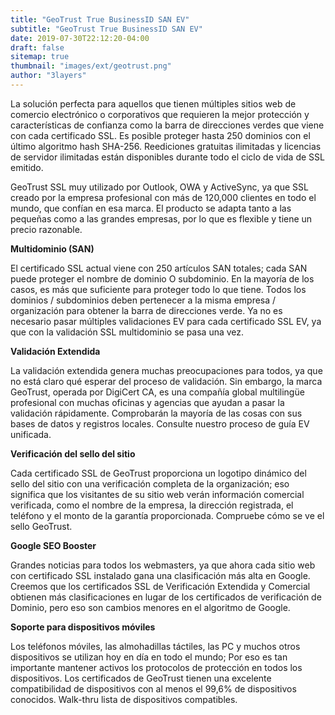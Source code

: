 ```yaml
---
title: "GeoTrust True BusinessID SAN EV"
subtitle: "GeoTrust True BusinessID SAN EV"
date: 2019-07-30T22:12:20-04:00
draft: false
sitemap: true
thumbnail: "images/ext/geotrust.png"
author: "3layers"
---
```


La solución perfecta para aquellos que tienen múltiples sitios web de comercio electrónico o corporativos que requieren la mejor protección y características de confianza como la barra de direcciones verdes que viene con cada certificado SSL. Es posible proteger hasta 250 dominios con el último algoritmo hash SHA-256. Reediciones gratuitas ilimitadas y licencias de servidor ilimitadas están disponibles durante todo el ciclo de vida de SSL emitido.

GeoTrust SSL muy utilizado por Outlook, OWA y ActiveSync, ya que SSL creado por la empresa profesional con más de 120,000 clientes en todo el mundo, que confían en esa marca. El producto se adapta tanto a las pequeñas como a las grandes empresas, por lo que es flexible y tiene un precio razonable.

**Multidominio (SAN)**

El certificado SSL actual viene con 250 artículos SAN totales; cada SAN puede proteger el nombre de dominio O subdominio. En la mayoría de los casos, es más que suficiente para proteger todo lo que tiene. Todos los dominios / subdominios deben pertenecer a la misma empresa / organización para obtener la barra de direcciones verde. Ya no es necesario pasar múltiples validaciones EV para cada certificado SSL EV, ya que con la validación SSL multidominio se pasa una vez.

**Validación Extendida**

La validación extendida genera muchas preocupaciones para todos, ya que no está claro qué esperar del proceso de validación. Sin embargo, la marca GeoTrust, operada por DigiCert CA, es una compañía global multilingüe profesional con muchas oficinas y agencias que ayudan a pasar la validación rápidamente. Comprobarán la mayoría de las cosas con sus bases de datos y registros locales. Consulte nuestro proceso de guía EV unificada.

**Verificación del sello del sitio**

Cada certificado SSL de GeoTrust proporciona un logotipo dinámico del sello del sitio con una verificación completa de la organización; eso significa que los visitantes de su sitio web verán información comercial verificada, como el nombre de la empresa, la dirección registrada, el teléfono y el monto de la garantía proporcionada. Compruebe cómo se ve el sello GeoTrust.

**Google SEO Booster**

Grandes noticias para todos los webmasters, ya que ahora cada sitio web con certificado SSL instalado gana una clasificación más alta en Google. Creemos que los certificados SSL de Verificación Extendida y Comercial obtienen más clasificaciones en lugar de los certificados de verificación de Dominio, pero eso son cambios menores en el algoritmo de Google.

**Soporte para dispositivos móviles**

Los teléfonos móviles, las almohadillas táctiles, las PC y muchos otros dispositivos se utilizan hoy en día en todo el mundo; Por eso es tan importante mantener activos los protocolos de protección en todos los dispositivos. Los certificados de GeoTrust tienen una excelente compatibilidad de dispositivos con al menos el 99,6% de dispositivos conocidos. Walk-thru lista de dispositivos compatibles.